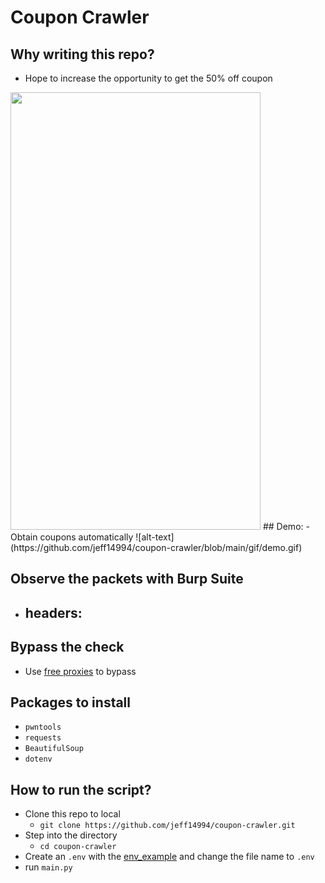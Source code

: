 # Coupon Crawler
## Why writing this repo? 
- Hope to increase the opportunity to get the 50% off coupon
<img src="https://github.com/jeff14994/coupon-crawler/blob/main/gif/origin.gif" width="400" height="700"/>
## Demo: 
- Obtain coupons automatically 
![alt-text](https://github.com/jeff14994/coupon-crawler/blob/main/gif/demo.gif)



## Observe the packets with Burp Suite
- headers:
    - 
## Bypass the check
- Use [free proxies](https://free-proxy-list.net/) to bypass
## Packages to install
- `pwntools`
- `requests`
- `BeautifulSoup`
- `dotenv`
## How to run the script?
- Clone this repo to local
    - `git clone https://github.com/jeff14994/coupon-crawler.git` 
- Step into the directory
    - `cd coupon-crawler`
- Create an `.env` with the [env_example](https://github.com/jeff14994/coupon-crawler/blob/main/env_example) and change the file name to `.env`
- run `main.py`
